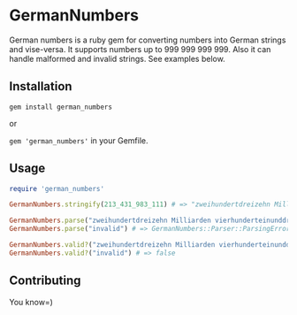 # GermanNumbers

German numbers is a ruby gem for converting numbers into German strings and vise-versa.
It supports numbers up to 999 999 999 999. Also it can handle malformed and invalid strings. See
examples below.

## Installation

`gem install german_numbers`

or

`gem 'german_numbers'` in your Gemfile.

## Usage

```ruby
require 'german_numbers'

GermanNumbers.stringify(213_431_983_111) # => "zweihundertdreizehn Milliarden vierhunderteinunddreißig Millionen neunhundertdreiundachtzigtausendeinhundertelf"

GermanNumbers.parse("zweihundertdreizehn Milliarden vierhunderteinunddreißig Millionen neunhundertdreiundachtzigtausendeinhundertelf") # => 213_431_983_111
GermanNumbers.parse("invalid") # => GermanNumbers::Parser::ParsingError: invalid is not a valid German number

GermanNumbers.valid?("zweihundertdreizehn Milliarden vierhunderteinunddreißig Millionen neunhundertdreiundachtzigtausendeinhundertelf") # => true
GermanNumbers.valid?("invalid") # => false

```

## Contributing

You know=)